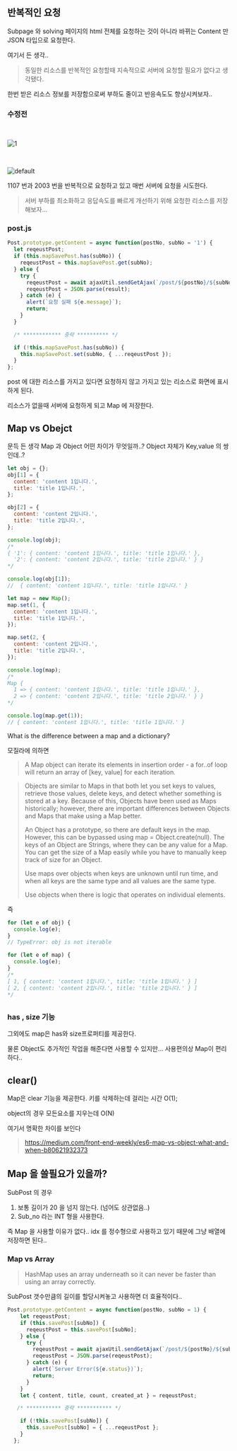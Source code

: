 ## 반복적인 요청

Subpage 와 solving 페이지의 html 전체를 요청하는 것이 아니라 바뀌는 Content 만 JSON 타입으로 요청한다.

여기서 든 생각..

> 동일한 리소스를 반복적인 요청할때 지속적으로 서버에 요청할 필요가 없다고 생각됐다.

한번 받은 리소스 정보를 저장함으로써 부하도 줄이고 반응속도도 향상시켜보자..

### 수정전

<br>

![1](https://user-images.githubusercontent.com/31912670/51841566-51500580-2352-11e9-9ee8-0d5a36c9b506.png)

<br>

![default](https://user-images.githubusercontent.com/31912670/51841674-88261b80-2352-11e9-829e-a62e3c03903f.jpg)

1107 번과 2003 번을 반복적으로 요청하고 있고 매번 서버에 요청을 시도한다.

> 서버 부하를 최소화하고 응답속도를 빠르게 개선하기 위해 요청한 리소스를 저장해보자...

### post.js

```js
Post.prototype.getContent = async function(postNo, subNo = '1') {
  let reqeustPost;
  if (this.mapSavePost.has(subNo)) {
    reqeustPost = this.mapSavePost.get(subNo);
  } else {
    try {
      reqeustPost = await ajaxUtil.sendGetAjax(`/post/${postNo}/${subNo}`);
      reqeustPost = JSON.parse(result);
    } catch (e) {
      alert(`요청 실패 ${e.message}`);
      return;
    }
  }

  /* ************ 중략 ********** */

  if (!this.mapSavePost.has(subNo)) {
    this.mapSavePost.set(subNo, { ...reqeustPost });
  }
};
```

post 에 대한 리소스를 가지고 있다면 요청하지 않고 가지고 있는 리소스로 화면에 표시하게 된다.

리소스가 없을때 서버에 요청하게 되고 Map 에 저장한다.

## Map vs Obejct

문득 든 생각 Map 과 Object 어떤 차이가 무엇일까..?
Object 자체가 Key,value 의 쌍인데..?

```js
let obj = {};
obj[1] = {
  content: 'content 1입니다.',
  title: 'title 1입니다.',
};

obj[2] = {
  content: 'content 2입니다.',
  title: 'title 2입니다.',
};

console.log(obj);
/*
{ '1': { content: 'content 1입니다.', title: 'title 1입니다.' },
  '2': { content: 'content 2입니다.', title: 'title 2입니다.' } }
*/

console.log(obj[1]);
//  { content: 'content 1입니다.', title: 'title 1입니다.' }

let map = new Map();
map.set(1, {
  content: 'content 1입니다.',
  title: 'title 1입니다.',
});

map.set(2, {
  content: 'content 2입니다.',
  title: 'title 2입니다.',
});

console.log(map);
/*
Map {
  1 => { content: 'content 1입니다.', title: 'title 1입니다.' },
  2 => { content: 'content 2입니다.', title: 'title 2입니다.' } }
*/

console.log(map.get(1));
// { content: 'content 1입니다.', title: 'title 1입니다.' }
```

What is the difference between a map and a dictionary?

모질라에 의하면

> A Map object can iterate its elements in insertion order - a for..of loop will return an array of [key, value] for each iteration.

> Objects are similar to Maps in that both let you set keys to values, retrieve those values, delete keys, and detect whether something is stored at a key. Because of this, Objects have been used as Maps historically; however, there are important differences between Objects and Maps that make using a Map better.
>
> An Object has a prototype, so there are default keys in the map. However, this can be bypassed using map = Object.create(null). The keys of an Object are Strings, where they can be any value for a Map. You can get the size of a Map easily while you have to manually keep track of size for an Object.
>
> Use maps over objects when keys are unknown until run time, and when all keys are the same type and all values are the same type.
>
> Use objects when there is logic that operates on individual elements.

즉

```js
for (let e of obj) {
  console.log(e);
}
// TypeError: obj is not iterable

for (let e of map) {
  console.log(e);
}
/*
[ 1, { content: 'content 1입니다.', title: 'title 1입니다.' } ]
[ 2, { content: 'content 2입니다.', title: 'title 2입니다.' } ]
*/
```

## 

### has , size 기능

그외에도 map은 has와 size프로퍼티를 제공한다. 

물론 Object도 추가적인 작업을 해준다면 사용할 수 있지만... 사용편의상 Map이 편리하다..



## clear() 

Map은 clear 기능을 제공한다. 키를 삭제하는데 걸리는 시간 O(1);

object의 경우 모든요소를 지우는데 O(N) 

여기서 명확한 차이를 보인다





> https://medium.com/front-end-weekly/es6-map-vs-object-what-and-when-b80621932373
>



## Map 을 쓸필요가 있을까?

SubPost 의 경우

1. 보통 길이가 20 을 넘지 않는다. (넘어도 상관없음..)
2. Sub_no 라는 INT 형을 사용한다.



즉 Map 을 사용할 이유가 없다.. idx 를 정수형으로 사용하고 있기 때문에 그냥 배열에 저장하면 된다..  



### Map vs Array

> HashMap uses an array underneath so it can never be faster than using an array correctly.

SubPost 갯수만큼의 길이를 할당시켜놓고 사용하면 더 효율적이다..

```js
Post.prototype.getContent = async function(postNo, subNo = 1) {
    let reqeustPost;
    if (this.savePost[subNo]) {
      reqeustPost = this.savePost[subNo];
    } else {
      try {
        reqeustPost = await ajaxUtil.sendGetAjax(`/post/${postNo}/${subNo}`);
        reqeustPost = JSON.parse(reqeustPost);
      } catch (e) {
        alert(`Server Error(${e.status})`);
        return;
      }
    }
    let { content, title, count, created_at } = reqeustPost;

   /* *********** 중략 *********** */

    if (!this.savePost[subNo]) {
      this.savePost[subNo] = { ...reqeustPost };
    }
  };
```
